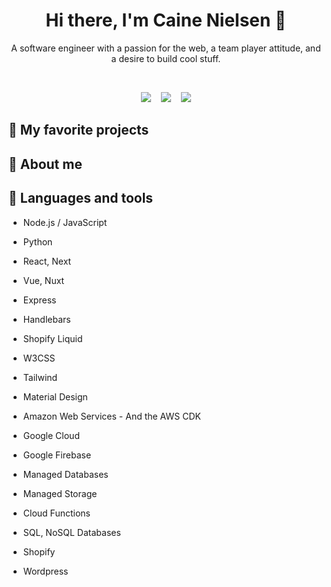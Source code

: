 <h1 align="center">
  Hi there, I'm Caine Nielsen 🥑
</h1>
<p align="center">A software engineer with a passion for the web, a team player attitude, and a desire to build cool stuff.</p>
<br />
<p align="center">
  <a href="https://cainenielsen.com"><img src="https://cainenielsen.github.io/cainenielsen/portfolio.png" /></a>&nbsp;&nbsp;&nbsp;
  <a href="https://codepen.io/cainenielsen"><img src="https://cainenielsen.github.io/cainenielsen/codepen.png" /></a>&nbsp;&nbsp;&nbsp;
  <a href="https://caineandrebekah.com"><img src="https://cainenielsen.github.io/cainenielsen/caineandrebekah.png" /></a>

<h2>🌯 My favorite projects</h2>

<h2>🌮 About me</h2>

<h2>🥪 Languages and tools</h2>

- Node.js / JavaScript
- Python

- React, Next
- Vue, Nuxt

- Express
- Handlebars
- Shopify Liquid

- W3CSS
- Tailwind
- Material Design

- Amazon Web Services - And the AWS CDK
- Google Cloud
- Google Firebase

- Managed Databases
- Managed Storage
- Cloud Functions

- SQL, NoSQL Databases

- Shopify
- Wordpress
